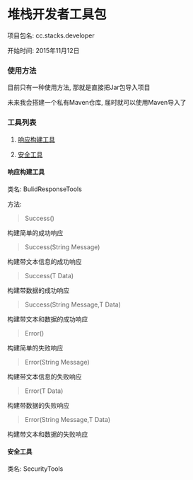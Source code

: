 # 堆栈开发者工具包

项目包名: cc.stacks.developer

开始时间: 2015年11月12日

### 使用方法

目前只有一种使用方法, 那就是直接把Jar包导入项目

未来我会搭建一个私有Maven仓库, 届时就可以使用Maven导入了

### 工具列表

1. [响应构建工具](#响应构建工具)

2. [安全工具](#安全工具)

#### 响应构建工具

类名: BulidResponseTools

方法:

> Success()

构建简单的成功响应

> Success(String Message)

构建带文本信息的成功响应

> Success(T Data)

构建带数据的成功响应

> Success(String Message,T Data)

构建带文本和数据的成功响应

> Error()

构建简单的失败响应

> Error(String Message)

构建带文本信息的失败响应

> Error(T Data)

构建带数据的失败响应

> Error(String Message,T Data)

构建带文本和数据的失败响应

#### 安全工具

类名: SecurityTools